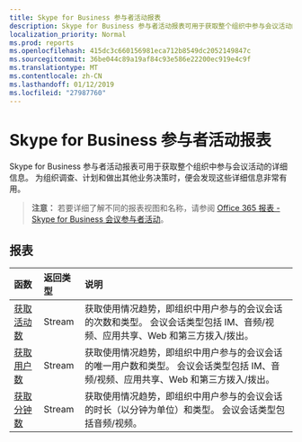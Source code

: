 ```yaml
---
title: Skype for Business 参与者活动报表
description: Skype for Business 参与者活动报表可用于获取整个组织中参与会议活动的详细信息。 为组织调查、计划和做出其他业务决策时，便会发现这些详细信息非常有用。
localization_priority: Normal
ms.prod: reports
ms.openlocfilehash: 415dc3c660156981eca712b8549dc2052149847c
ms.sourcegitcommit: 36be044c89a19af84c93e586e22200ec919e4c9f
ms.translationtype: MT
ms.contentlocale: zh-CN
ms.lasthandoff: 01/12/2019
ms.locfileid: "27987760"
---
```

# <a name="skype-for-business-participant-activity-reports"></a>Skype for Business 参与者活动报表

Skype for Business 参与者活动报表可用于获取整个组织中参与会议活动的详细信息。 为组织调查、计划和做出其他业务决策时，便会发现这些详细信息非常有用。

> **注意：** 若要详细了解不同的报表视图和名称，请参阅 [Office 365 报表 - Skype for Business 会议参与者活动](https://support.office.com/client/Skype-for-Business-Online-conference-participant-activity-c3c89995-65dd-4715-9e38-bb244c742c6b)。

## <a name="reports"></a>报表

| 函数                                 | 返回类型 | 说明                              |
| :--------------------------------------- | :---------- | :--------------------------------------- |
| [获取活动数](../api/reportroot-getskypeforbusinessparticipantactivitycounts.md) | Stream      | 获取使用情况趋势，即组织中用户参与的会议会话的次数和类型。 会议会话类型包括 IM、音频/视频、应用共享、Web 和第三方拨入/拨出。 |
| [获取用户数](../api/reportroot-getskypeforbusinessparticipantactivityusercounts.md) | Stream      | 获取使用情况趋势，即组织中用户参与的会议会话的唯一用户数和类型。 会议会话类型包括 IM、音频/视频、应用共享、Web 和第三方拨入/拨出。 |
| [获取分钟数](../api/reportroot-getskypeforbusinessparticipantactivityminutecounts.md) | Stream      | 获取使用情况趋势，即组织中用户参与的会议会话的时长（以分钟为单位）和类型。 会议会话类型包括音频/视频。 |
